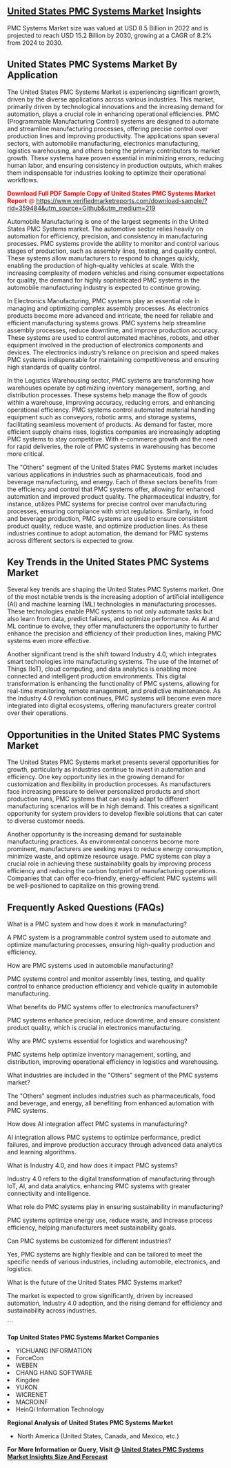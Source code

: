 <h2><a href="https://www.verifiedmarketreports.com/download-sample/?rid=359484&amp;utm_source=Github&amp;utm_medium=219" target="_blank">United States PMC Systems Market</a> Insights</h2><p>PMC Systems Market size was valued at USD 8.5 Billion in 2022 and is projected to reach USD 15.2 Billion by 2030, growing at a CAGR of 8.2% from 2024 to 2030.</p><p> <h2>United States PMC Systems Market By Application</h2> <p>The United States PMC Systems Market is experiencing significant growth, driven by the diverse applications across various industries. This market, primarily driven by technological innovations and the increasing demand for automation, plays a crucial role in enhancing operational efficiencies. PMC (Programmable Manufacturing Control) systems are designed to automate and streamline manufacturing processes, offering precise control over production lines and improving productivity. The applications span several sectors, with automobile manufacturing, electronics manufacturing, logistics warehousing, and others being the primary contributors to market growth. These systems have proven essential in minimizing errors, reducing human labor, and ensuring consistency in production outputs, which makes them indispensable for industries looking to optimize their operational workflows. <p><span class=""><span style="color: #ff0000;"><strong>Download Full PDF Sample Copy of United States PMC Systems Market Report</strong> @ </span><a href="https://www.verifiedmarketreports.com/download-sample/?rid=359484&amp;utm_source=Github&amp;utm_medium=219" target="_blank">https://www.verifiedmarketreports.com/download-sample/?rid=359484&amp;utm_source=Github&amp;utm_medium=219</a></span></p> <p>Automobile Manufacturing is one of the largest segments in the United States PMC Systems market. The automotive sector relies heavily on automation for efficiency, precision, and consistency in manufacturing processes. PMC systems provide the ability to monitor and control various stages of production, such as assembly lines, testing, and quality control. These systems allow manufacturers to respond to changes quickly, enabling the production of high-quality vehicles at scale. With the increasing complexity of modern vehicles and rising consumer expectations for quality, the demand for highly sophisticated PMC systems in the automobile manufacturing industry is expected to continue growing. <p>In Electronics Manufacturing, PMC systems play an essential role in managing and optimizing complex assembly processes. As electronics products become more advanced and intricate, the need for reliable and efficient manufacturing systems grows. PMC systems help streamline assembly processes, reduce downtime, and improve production accuracy. These systems are used to control automated machines, robots, and other equipment involved in the production of electronics components and devices. The electronics industry’s reliance on precision and speed makes PMC systems indispensable for maintaining competitiveness and ensuring high standards of quality control. <p>In the Logistics Warehousing sector, PMC systems are transforming how warehouses operate by optimizing inventory management, sorting, and distribution processes. These systems help manage the flow of goods within a warehouse, improving accuracy, reducing errors, and enhancing operational efficiency. PMC systems control automated material handling equipment such as conveyors, robotic arms, and storage systems, facilitating seamless movement of products. As demand for faster, more efficient supply chains rises, logistics companies are increasingly adopting PMC systems to stay competitive. With e-commerce growth and the need for rapid deliveries, the role of PMC systems in warehousing has become more critical. <p>The "Others" segment of the United States PMC Systems market includes various applications in industries such as pharmaceuticals, food and beverage manufacturing, and energy. Each of these sectors benefits from the efficiency and control that PMC systems offer, allowing for enhanced automation and improved product quality. The pharmaceutical industry, for instance, utilizes PMC systems for precise control over manufacturing processes, ensuring compliance with strict regulations. Similarly, in food and beverage production, PMC systems are used to ensure consistent product quality, reduce waste, and optimize production lines. As these industries continue to adopt automation, the demand for PMC systems across different sectors is expected to grow. <h2>Key Trends in the United States PMC Systems Market</h2> <p>Several key trends are shaping the United States PMC Systems market. One of the most notable trends is the increasing adoption of artificial intelligence (AI) and machine learning (ML) technologies in manufacturing processes. These technologies enable PMC systems to not only automate tasks but also learn from data, predict failures, and optimize performance. As AI and ML continue to evolve, they offer manufacturers the opportunity to further enhance the precision and efficiency of their production lines, making PMC systems even more effective. <p>Another significant trend is the shift toward Industry 4.0, which integrates smart technologies into manufacturing systems. The use of the Internet of Things (IoT), cloud computing, and data analytics is enabling more connected and intelligent production environments. This digital transformation is enhancing the functionality of PMC systems, allowing for real-time monitoring, remote management, and predictive maintenance. As the Industry 4.0 revolution continues, PMC systems will become even more integrated into digital ecosystems, offering manufacturers greater control over their operations. <h2>Opportunities in the United States PMC Systems Market</h2> <p>The United States PMC Systems market presents several opportunities for growth, particularly as industries continue to invest in automation and efficiency. One key opportunity lies in the growing demand for customization and flexibility in production processes. As manufacturers face increasing pressure to deliver personalized products and short production runs, PMC systems that can easily adapt to different manufacturing scenarios will be in high demand. This creates a significant opportunity for system providers to develop flexible solutions that can cater to diverse customer needs. <p>Another opportunity is the increasing demand for sustainable manufacturing practices. As environmental concerns become more prominent, manufacturers are seeking ways to reduce energy consumption, minimize waste, and optimize resource usage. PMC systems can play a crucial role in achieving these sustainability goals by improving process efficiency and reducing the carbon footprint of manufacturing operations. Companies that can offer eco-friendly, energy-efficient PMC systems will be well-positioned to capitalize on this growing trend. <h2>Frequently Asked Questions (FAQs)</h2> <p>What is a PMC system and how does it work in manufacturing?</p> <p>A PMC system is a programmable control system used to automate and optimize manufacturing processes, ensuring high-quality production and efficiency.</p> <p>How are PMC systems used in automobile manufacturing?</p> <p>PMC systems control and monitor assembly lines, testing, and quality control to enhance production efficiency and vehicle quality in automobile manufacturing.</p> <p>What benefits do PMC systems offer to electronics manufacturers?</p> <p>PMC systems enhance precision, reduce downtime, and ensure consistent product quality, which is crucial in electronics manufacturing.</p> <p>Why are PMC systems essential for logistics and warehousing?</p> <p>PMC systems help optimize inventory management, sorting, and distribution, improving operational efficiency in logistics and warehousing.</p> <p>What industries are included in the "Others" segment of the PMC systems market?</p> <p>The "Others" segment includes industries such as pharmaceuticals, food and beverage, and energy, all benefiting from enhanced automation with PMC systems.</p> <p>How does AI integration affect PMC systems in manufacturing?</p> <p>AI integration allows PMC systems to optimize performance, predict failures, and improve production accuracy through advanced data analytics and learning algorithms.</p> <p>What is Industry 4.0, and how does it impact PMC systems?</p> <p>Industry 4.0 refers to the digital transformation of manufacturing through IoT, AI, and data analytics, enhancing PMC systems with greater connectivity and intelligence.</p> <p>What role do PMC systems play in ensuring sustainability in manufacturing?</p> <p>PMC systems optimize energy use, reduce waste, and increase process efficiency, helping manufacturers meet sustainability goals.</p> <p>Can PMC systems be customized for different industries?</p> <p>Yes, PMC systems are highly flexible and can be tailored to meet the specific needs of various industries, including automobile, electronics, and logistics.</p> <p>What is the future of the United States PMC Systems market?</p> <p>The market is expected to grow significantly, driven by increased automation, Industry 4.0 adoption, and the rising demand for efficiency and sustainability across industries.</p> ```</p><p><strong>Top United States PMC Systems Market Companies</strong></p><div data-test-id=""><p><li>YICHUANG INFORMATION</li><li> ForceCon</li><li> WEBEN</li><li> CHANG HANG SOFTWARE</li><li> Kingdee</li><li> YUKON</li><li> WICRENET</li><li> MACROINF</li><li> HeinQi Information Technology</li></p><div><strong>Regional Analysis of&nbsp;United States PMC Systems Market</strong></div><ul><li dir="ltr"><p dir="ltr">North America&nbsp;(United States, Canada, and Mexico, etc.)</p></li></ul><p><strong>For More Information or Query, Visit @&nbsp;</strong><strong><a href="https://www.verifiedmarketreports.com/product/pmc-systems-market/?utm_source=Github&amp;utm_medium=219" target="_blank">United States PMC Systems Market Insights Size And Forecast</a></strong></p></div>

